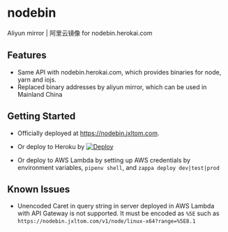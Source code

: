 # nodebin

Aliyun mirror | 阿里云镜像 for nodebin.herokai.com

## Features

- Same API with nodebin.herokai.com, which provides binaries for node, yarn and iojs.
- Replaced binary addresses by aliyun mirror, which can be used in Mainland China

## Getting Started

- Officially deployed at https://nodebin.jxltom.com.

- Or deploy to Heroku by [![Deploy](https://www.herokucdn.com/deploy/button.svg)](https://heroku.com/deploy?template=https://github.com/jxltom/nodebin)

- Or deploy to AWS Lambda by setting up AWS credentials by environment variables, ```pipenv shell```, and ```zappa deploy dev|test|prod```

## Known Issues

- Unencoded Caret in query string in server deployed in AWS Lambda with API Gateway is not supported. It must be encoded as ```%5E``` such as ```https://nodebin.jxltom.com/v1/node/linux-x64?range=%5E8.1```
